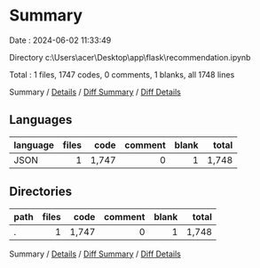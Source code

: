 # Summary

Date : 2024-06-02 11:33:49

Directory c:\\Users\\acer\\Desktop\\app\\flask\\recommendation.ipynb

Total : 1 files,  1747 codes, 0 comments, 1 blanks, all 1748 lines

Summary / [Details](details.md) / [Diff Summary](diff.md) / [Diff Details](diff-details.md)

## Languages
| language | files | code | comment | blank | total |
| :--- | ---: | ---: | ---: | ---: | ---: |
| JSON | 1 | 1,747 | 0 | 1 | 1,748 |

## Directories
| path | files | code | comment | blank | total |
| :--- | ---: | ---: | ---: | ---: | ---: |
| . | 1 | 1,747 | 0 | 1 | 1,748 |

Summary / [Details](details.md) / [Diff Summary](diff.md) / [Diff Details](diff-details.md)